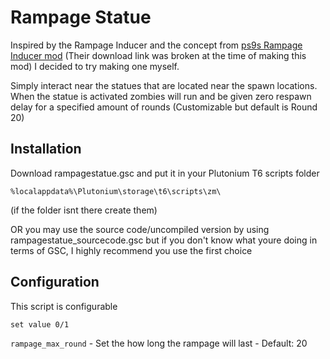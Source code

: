 # Rampage Statue
Inspired by the Rampage Inducer and the concept from [ps9s Rampage Inducer mod](https://forum.plutonium.pw/topic/24383/release-zombies-rampage-inducer?_=1665077522772) (Their download link was broken at the time of making this mod)
I decided to try making one myself.

Simply interact near the statues that are located near the spawn locations.
When the statue is activated zombies will run and be given zero respawn delay for a specified amount of rounds (Customizable but default is Round 20)

## Installation
Download rampagestatue.gsc and put it in your Plutonium T6 scripts folder

```%localappdata%\Plutonium\storage\t6\scripts\zm\```

(if the folder isnt there create them)


OR you may use the source code/uncompiled version by using rampagestatue_sourcecode.gsc but if you don't know what youre doing in terms of GSC, I highly recommend you use the first choice

## Configuration
This script is configurable

```set value 0/1```

``rampage_max_round`` - Set the how long the rampage will last - Default: 20

